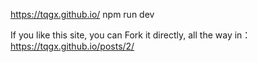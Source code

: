 https://tqgx.github.io/
npm run dev

If you like this site, you can Fork it directly, all the way in：
https://tqgx.github.io/posts/2/

